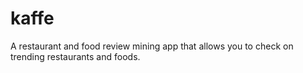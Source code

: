 # kaffe

A restaurant and food review mining app that allows you to check on trending restaurants and foods.

